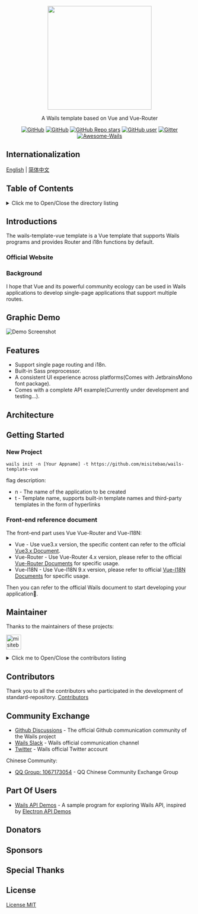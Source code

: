 <p align="center">
  <img src="https://cdn.jsdelivr.net/gh/misitebao/CDN@main/logo/wails-template-vue.png" height="280" />
</p>
<p align="center">
  A Wails template based on Vue and Vue-Router
</p>
<p align="center">
  <a href="https://github.com/misitebao/standard-repository/blob/main/LICENSE"><img alt="GitHub" src="https://img.shields.io/github/license/misitebao/standard-repository?style=flat-square"/></a>
  <a href="https://github.com/misitebao/standard-repository"><img alt="GitHub" src="https://img.shields.io/badge/Readme--Style-standard--repository-brightgreen?style=flat-square&color=f83500"/></a>
  <a href="https://github.com/misitebao/wails-template-vue"><img alt="GitHub Repo stars" src="https://img.shields.io/github/stars/misitebao/wails-template-vue?style=flat-square"/></a>
  <a href="https://github.com/misitebao"><img alt="GitHub user" src="https://img.shields.io/badge/author-misitebao-brightgreen?style=flat-square"/></a>
  <a href="https://github.com/wailsapp/wails"><img alt="Gitter" src="https://img.shields.io/badge/For-wails-brightgreen?style=flat-square&color=ff3c3c"/></a>
  <a href="https://github.com/misitebao/awesome-wails"><img alt="Awesome-Wails" src="https://cdn.jsdelivr.net/gh/sindresorhus/awesome@main/media/badge-flat.svg"/></a>
</p>

<span id="nav-1"></span>

## Internationalization

[English](README.md) | [简体中文](README.zh-Hans.md)

<span id="nav-2"></span>

## Table of Contents

<details>
  <summary>Click me to Open/Close the directory listing</summary>

- [Internationalization](#nav-1)
- [Table of Contents](#nav-2)
- [Introductions](#nav-3)
  - [Official Website](#nav-3-1)
  - [Background](#nav-3-2)
- [Graphic Demo](#nav-4)
- [Features](#nav-5)
- [Architecture](#nav-6)
- [Getting Started](#nav-7)
- [Maintainer](#nav-8)
- [Contributors](#nav-9)
- [Community Exchange](#nav-10)
- [Part Of Users](#nav-11)
- [Release History](CHANGE.md)
- [Donators](#nav-12)
- [Sponsors](#nav-13)
- [Special Thanks](#nav-14)
- [License](#nav-15)

</details>

<span id="nav-3"></span>

## Introductions

The wails-template-vue template is a Vue template that supports Wails programs and provides Router and i18n functions by default.

<span id="nav-3-1"></span>

### Official Website

<span id="nav-3-2"></span>

### Background

I hope that Vue and its powerful community ecology can be used in Wails applications to develop single-page applications that support multiple routes.

<span id="nav-4"></span>

## Graphic Demo

![Demo Screenshot](https://cdn.jsdelivr.net/gh/misitebao/CDN@main/preview/wails-template-vue.gif)

<span id="nav-5"></span>

## Features

- Support single page routing and i18n.
- Built-in Sass preprocessor.
- A consistent UI experience across platforms(Comes with JetbrainsMono font package).
- Comes with a complete API example(Currently under development and testing...).

<span id="nav-6"></span>

## Architecture

<span id="nav-7"></span>

## Getting Started

### New Project

```
wails init -n [Your Appname] -t https://github.com/misitebao/wails-template-vue
```

flag description:

- n - The name of the application to be created
- t - Template name, supports built-in template names and third-party templates in the form of hyperlinks

### Front-end reference document

The front-end part uses Vue Vue-Router and Vue-I18N:

- Vue - Use vue3.x version, the specific content can refer to the official [Vue3.x Document](https://v3.vuejs.org/guide/introduction.html).
- Vue-Router - Use Vue-Router 4.x version, please refer to the official [Vue-Router Documents](https://next.router.vuejs.org/) for specific usage.
- Vue-I18N - Use Vue-I18N 9.x version, please refer to official [Vue-I18N Documents](vue-i18n.intlify.dev/) for specific usage.

Then you can refer to the official Wails document to start developing your application🤞.

<span id="nav-8"></span>

## Maintainer

Thanks to the maintainers of these projects:

<a href="https://github.com/misitebao"><img src="https://github.com/misitebao.png" width="40" height="40" alt="misitebao" title="misitebao"/></a>

<details>
  <summary>Click me to Open/Close the contributors listing</summary>

- [Misitebao](https://github.com/misitebao) - Project author, full stack engineer.

</details>

<span id="nav-9"></span>

## Contributors

Thank you to all the contributors who participated in the development of standard-repository. [Contributors](https://github.com/misitebao/wails-template-vue/graphs/contributors)

<span id="nav-10"></span>

## Community Exchange

- [Github Discussions](https://github.com/wailsapp/wails/discussions) - The official Github communication community of the Wails project
- [Wails Slack](https://invite.slack.golangbridge.org/) - Wails official communication channel
- [Twitter](https://twitter.com/wailsapp) - Wails official Twitter account

Chinese Community:

- [QQ Group: 1067173054](https://qm.qq.com/cgi-bin/qm/qr?k=LOe09XYqY0iTDGf5v4aGuoK7ZSn9NjAv&jump_from=webapi) - QQ Chinese Community Exchange Group

<span id="nav-11"></span>

## Part Of Users

- [Wails API Demos](https://github.com/misitebao/wails-api-demos) - A sample program for exploring Wails API, inspired by [Electron API Demos](https://github.com/electron/electron-api-demos)

<span id="nav-12"></span>

## Donators

<span id="nav-13"></span>

## Sponsors

<span id="nav-14"></span>

## Special Thanks

<span id="nav-15"></span>

## License

[License MIT](LICENSE)
